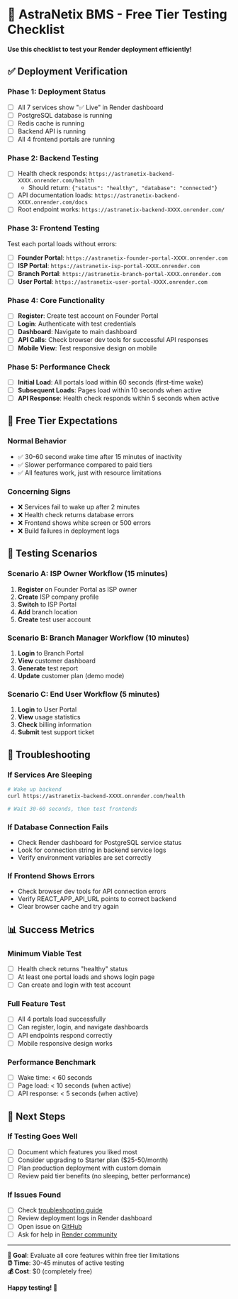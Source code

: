 # 🎯 AstraNetix BMS - Free Tier Testing Checklist

**Use this checklist to test your Render deployment efficiently!**

## ✅ Deployment Verification

### Phase 1: Deployment Status
- [ ] All 7 services show "✅ Live" in Render dashboard
- [ ] PostgreSQL database is running
- [ ] Redis cache is running  
- [ ] Backend API is running
- [ ] All 4 frontend portals are running

### Phase 2: Backend Testing
- [ ] Health check responds: `https://astranetix-backend-XXXX.onrender.com/health`
  - Should return: `{"status": "healthy", "database": "connected"}`
- [ ] API documentation loads: `https://astranetix-backend-XXXX.onrender.com/docs`
- [ ] Root endpoint works: `https://astranetix-backend-XXXX.onrender.com/`

### Phase 3: Frontend Testing
Test each portal loads without errors:
- [ ] **Founder Portal**: `https://astranetix-founder-portal-XXXX.onrender.com`
- [ ] **ISP Portal**: `https://astranetix-isp-portal-XXXX.onrender.com`
- [ ] **Branch Portal**: `https://astranetix-branch-portal-XXXX.onrender.com`
- [ ] **User Portal**: `https://astranetix-user-portal-XXXX.onrender.com`

### Phase 4: Core Functionality
- [ ] **Register**: Create test account on Founder Portal
- [ ] **Login**: Authenticate with test credentials
- [ ] **Dashboard**: Navigate to main dashboard
- [ ] **API Calls**: Check browser dev tools for successful API responses
- [ ] **Mobile View**: Test responsive design on mobile

### Phase 5: Performance Check
- [ ] **Initial Load**: All portals load within 60 seconds (first-time wake)
- [ ] **Subsequent Loads**: Pages load within 10 seconds when active
- [ ] **API Response**: Health check responds within 5 seconds when active

## 🐌 Free Tier Expectations

### Normal Behavior
- ✅ 30-60 second wake time after 15 minutes of inactivity
- ✅ Slower performance compared to paid tiers
- ✅ All features work, just with resource limitations

### Concerning Signs
- ❌ Services fail to wake up after 2 minutes
- ❌ Health check returns database errors
- ❌ Frontend shows white screen or 500 errors
- ❌ Build failures in deployment logs

## 🚀 Testing Scenarios

### Scenario A: ISP Owner Workflow (15 minutes)
1. **Register** on Founder Portal as ISP owner
2. **Create** ISP company profile  
3. **Switch** to ISP Portal
4. **Add** branch location
5. **Create** test user account

### Scenario B: Branch Manager Workflow (10 minutes)
1. **Login** to Branch Portal
2. **View** customer dashboard
3. **Generate** test report
4. **Update** customer plan (demo mode)

### Scenario C: End User Workflow (5 minutes)
1. **Login** to User Portal
2. **View** usage statistics
3. **Check** billing information
4. **Submit** test support ticket

## 🔧 Troubleshooting

### If Services Are Sleeping
```bash
# Wake up backend
curl https://astranetix-backend-XXXX.onrender.com/health

# Wait 30-60 seconds, then test frontends
```

### If Database Connection Fails
- Check Render dashboard for PostgreSQL service status
- Look for connection string in backend service logs
- Verify environment variables are set correctly

### If Frontend Shows Errors
- Check browser dev tools for API connection errors
- Verify REACT_APP_API_URL points to correct backend
- Clear browser cache and try again

## 📊 Success Metrics

### Minimum Viable Test
- [ ] Health check returns "healthy" status
- [ ] At least one portal loads and shows login page
- [ ] Can create and login with test account

### Full Feature Test  
- [ ] All 4 portals load successfully
- [ ] Can register, login, and navigate dashboards
- [ ] API endpoints respond correctly
- [ ] Mobile responsive design works

### Performance Benchmark
- [ ] Wake time: < 60 seconds
- [ ] Page load: < 10 seconds (when active)
- [ ] API response: < 5 seconds (when active)

## 🎉 Next Steps

### If Testing Goes Well
- [ ] Document which features you liked most
- [ ] Consider upgrading to Starter plan ($25-50/month)
- [ ] Plan production deployment with custom domain
- [ ] Review paid tier benefits (no sleeping, better performance)

### If Issues Found
- [ ] Check [troubleshooting guide](RENDER_TROUBLESHOOTING.md)
- [ ] Review deployment logs in Render dashboard
- [ ] Open issue on [GitHub](https://github.com/sanjayjakhar33/AstraNetix-BMS/issues)
- [ ] Ask for help in [Render community](https://community.render.com)

---

**🎯 Goal**: Evaluate all core features within free tier limitations  
**⏰ Time**: 30-45 minutes of active testing  
**💰 Cost**: $0 (completely free)  

**Happy testing! 🚀**